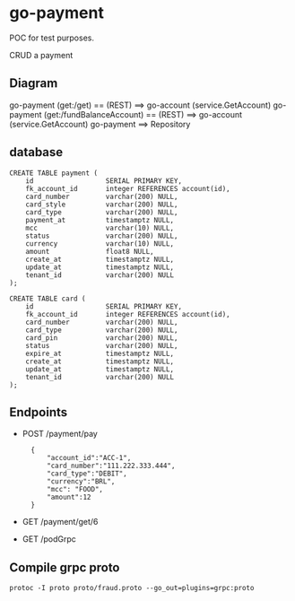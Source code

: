 # go-payment

POC for test purposes.

CRUD a payment

## Diagram

go-payment (get:/get) == (REST) ==> go-account (service.GetAccount)
go-payment (get:/fundBalanceAccount) == (REST) ==> go-account (service.GetAccount)
go-payment ==> Repository

## database

    CREATE TABLE payment (
        id                  SERIAL PRIMARY KEY,
        fk_account_id       integer REFERENCES account(id),
        card_number         varchar(200) NULL,
        card_style          varchar(200) NULL,
        card_type           varchar(200) NULL,
        payment_at          timestamptz NULL,
        mcc                 varchar(10) NULL,
        status              varchar(200) NULL,
        currency            varchar(10) NULL,   
        amount              float8 NULL,
        create_at           timestamptz NULL,
        update_at           timestamptz NULL,
        tenant_id           varchar(200) NULL
    );

    CREATE TABLE card (
        id                  SERIAL PRIMARY KEY,
        fk_account_id       integer REFERENCES account(id),
        card_number         varchar(200) NULL,
        card_type           varchar(200) NULL,
        card_pin            varchar(200) NULL,
        status              varchar(200) NULL,
        expire_at           timestamptz NULL,
        create_at           timestamptz NULL,
        update_at           timestamptz NULL,
        tenant_id           varchar(200) NULL
    );

## Endpoints

+ POST /payment/pay

        {
            "account_id":"ACC-1",
            "card_number":"111.222.333.444",
            "card_type":"DEBIT",
            "currency":"BRL",
            "mcc": "FOOD",
            "amount":12
        }
        
+ GET  /payment/get/6

+ GET  /podGrpc

## Compile grpc proto

    protoc -I proto proto/fraud.proto --go_out=plugins=grpc:proto
